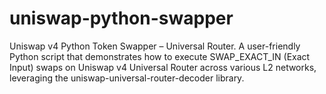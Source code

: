 # uniswap-python-swapper
Uniswap v4 Python Token Swapper – Universal Router.  A user-friendly Python script that demonstrates how to execute SWAP_EXACT_IN (Exact Input) swaps on Uniswap v4 Universal Router across various L2 networks, leveraging the uniswap-universal-router-decoder library.
